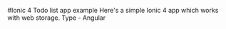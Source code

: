 #Ionic 4 Todo list app example
Here's a simple Ionic 4 app which works with web storage. 
Type - Angular